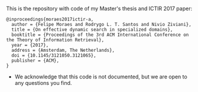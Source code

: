 This is the repository with code of my Master's thesis and ICTIR 2017 paper: 

```
@inproceedings{moraes2017ictir-a,
  author = {Felipe Moraes and Rodrygo L. T. Santos and Nivio Ziviani},
  title = {On effective dynamic search in specialized domains},
  booktitle = {Proceedings of the 3rd ACM International Conference on the Theory of Information Retrieval},
  year = {2017},
  address = {Amsterdam, The Netherlands},
  doi = {10.1145/3121050.3121065},
  publisher = {ACM},
}
```

- We acknowledge that this code is not documented, but we are open to any questions you find.
